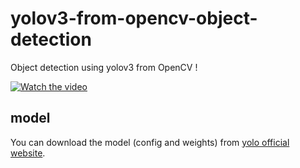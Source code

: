 # yolov3-from-opencv-object-detection

Object detection using yolov3 from OpenCV !

[![Watch the video](https://img.youtube.com/vi/yZ1b3PENhhM/0.jpg)](https://www.youtube.com/watch?v=yZ1b3PENhhM)

## model

You can download the model (config and weights) from [yolo official website](https://pjreddie.com/darknet/yolo/).